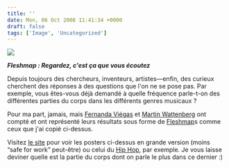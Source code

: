 ```yaml
---
title: ''
date: Mon, 06 Oct 2008 11:41:34 +0000
draft: false
tags: ['Image', 'Uncategorized']
---
```


![](https://madd0.files.wordpress.com/2008/10/rcxxgaq0neqkumqmjlyltneho1_500.png)

**_Fleshmap : Regardez, c'est ça que vous écoutez_**

Depuis toujours des chercheurs, inventeurs, artistes—enfin, des curieux cherchent des réponses à des questions que l'on ne se pose pas. Par exemple, vous êtes-vous déjà demandé à quelle fréquence parle-t-on des différentes parties du corps dans les différents genres musicaux ?

Pour ma part, jamais, mais [Fernanda Viégas](http://www.fernandaviegas.com/) et [Martin Wattenberg](http://www.bewitched.com/) ont compté et ont représenté leurs résultats sous forme de [Fleshmap](http://www.fleshmap.com/listen/music.html)s comme ceux que j'ai copié ci-dessus.

Visitez [le site](http://www.fleshmap.com/listen/music.html) pour voir les posters ci-dessus en grande version (moins “safe for work” peut-être) ou celui du [Hip Hop](http://www.fleshmap.com/listen/genre_hip_hop.html), par exemple. Je vous laisse deviner quelle est la partie du corps dont on parle le plus dans ce dernier :)